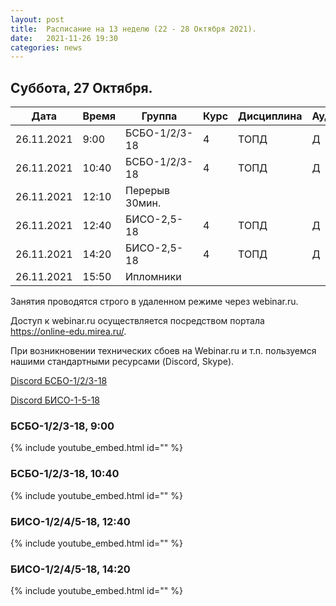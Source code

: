 ```yaml
---
layout: post
title:  Расписание на 13 неделю (22 - 28 Октября 2021).
date:   2021-11-26 19:30
categories: news
---
```


## Суббота, 27 Октября.

| Дата          | Время   | Группа        | Курс | Дисциплина  | Аудитория | Материалы |
| ------------- | ------- | ------------- | ---- | ----------- | --------- | --------- |
|26.11.2021     | 9:00    |БСБО-1/2/3-18  |4     |ТОПД         |Д          |Webinar.ru |
|26.11.2021     |10:40    |БСБО-1/2/3-18  |4     |ТОПД         |Д          |Webinar.ru |
|26.11.2021     |12:10    |Перерыв 30мин. |      |             |           |           |
|26.11.2021     |12:40    |БИСО-2,5-18    |4     |ТОПД         |Д          |Webinar.ru |
|26.11.2021     |14:20    |БИСО-2,5-18    |4     |ТОПД         |Д          |Webinar.ru |
|26.11.2021     |15:50    |Ипломники      |      |             |           |[Discord](https://discord.gg/YvAWFmh2tz)|

Занятия проводятся строго в удаленном режиме через webinar.ru.

Доступ к webinar.ru осуществляется посредством портала https://online-edu.mirea.ru/.

При возникновении технических сбоев на Webinar.ru и т.п. пользуемся нашими стандартными ресурсами (Discord, Skype).

[Discord БСБО-1/2/3-18](https://discord.gg/7KEzUhANaa)

[Discord БИСО-1-5-18](https://discord.gg/XCDKPyKM4X)

### БСБО-1/2/3-18,  9:00
{% include youtube_embed.html id="" %}

### БСБО-1/2/3-18,  10:40
{% include youtube_embed.html id="" %}

### БИСО-1/2/4/5-18,  12:40
{% include youtube_embed.html id="" %}

### БИСО-1/2/4/5-18,  14:20
{% include youtube_embed.html id="" %}

